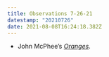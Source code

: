 ```yaml
---
title: Observations 7-26-21
datestamp: "20210726"
date: 2021-08-08T16:24:18.382Z
---
```

- John McPhee’s *[Oranges](https://bookshop.org/a/10169/9780374512972)*.